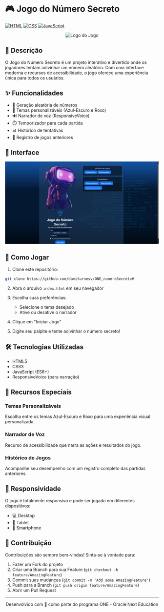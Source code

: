 # 🎮 Jogo do Número Secreto

[![HTML](https://img.shields.io/badge/HTML-5-orange.svg)](https://www.w3.org/html/)
[![CSS](https://img.shields.io/badge/CSS-3-blue.svg)](https://www.w3.org/Style/CSS/)
[![JavaScript](https://img.shields.io/badge/JavaScript-ES6-yellow.svg)](https://www.ecma-international.org/)

<p align="center">
  <img src="img/robot.png" alt="Logo do Jogo" width="200">
</p>

## 📝 Descrição

O Jogo do Número Secreto é um projeto interativo e divertido onde os jogadores tentam adivinhar um número aleatório. Com uma interface moderna e recursos de acessibilidade, o jogo oferece uma experiência única para todos os usuários.

## ✨ Funcionalidades

- 🎯 Geração aleatória de números
- 🎨 Temas personalizáveis (Azul-Escuro e Roxo)
- 🔊 Narrador de voz (ResponsiveVoice)
- ⏱️ Temporizador para cada partida
- 📊 Histórico de tentativas
- 💾 Registro de jogos anteriores

## 🎨 Interface

<p align="center">
  <img src="img/bg.png" alt="Interface do Jogo" width="600">
</p>

## 🚀 Como Jogar

1. Clone este repositório:
```bash
git clone https://github.com/daviturnesv/ONE_numeroSecreto#
```

2. Abra o arquivo `index.html` em seu navegador

3. Escolha suas preferências:
   - Selecione o tema desejado
   - Ative ou desative o narrador

4. Clique em "Iniciar Jogo"

5. Digite seu palpite e tente adivinhar o número secreto!

## 🛠️ Tecnologias Utilizadas

- HTML5
- CSS3
- JavaScript (ES6+)
- ResponsiveVoice (para narração)

## 🎯 Recursos Especiais

### Temas Personalizáveis
Escolha entre os temas Azul-Escuro e Roxo para uma experiência visual personalizada.

### Narrador de Voz
Recurso de acessibilidade que narra as ações e resultados do jogo.

### Histórico de Jogos
Acompanhe seu desempenho com um registro completo das partidas anteriores.

## 📱 Responsividade

O jogo é totalmente responsivo e pode ser jogado em diferentes dispositivos:
- 💻 Desktop
- 📱 Tablet
- 📱 Smartphone

## 🤝 Contribuição

Contribuições são sempre bem-vindas! Sinta-se à vontade para:

1. Fazer um Fork do projeto
2. Criar uma Branch para sua Feature (`git checkout -b feature/AmazingFeature`)
3. Commit suas mudanças (`git commit -m 'Add some AmazingFeature'`)
4. Push para a Branch (`git push origin feature/AmazingFeature`)
5. Abrir um Pull Request

---

<p align="center">Desenvolvido com 💙 como parte do programa ONE - Oracle Next Education</p>